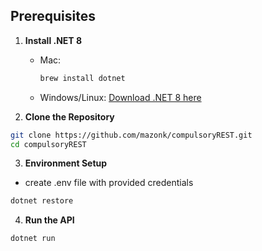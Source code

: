 ## Prerequisites
1. **Install .NET 8**  
   - Mac:  
     ```sh
     brew install dotnet
     ```
   - Windows/Linux: [Download .NET 8 here](https://dotnet.microsoft.com/en-us/download)

2. **Clone the Repository**
```sh
git clone https://github.com/mazonk/compulsoryREST.git
cd compulsoryREST
```

3. **Environment Setup**
- create .env file with provided credentials
 ```sh
dotnet restore
```

4. **Run the API**
```sh
dotnet run
```
